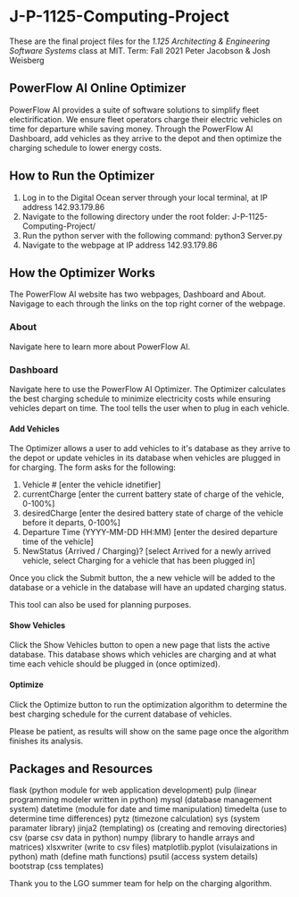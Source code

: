 # J-P-1125-Computing-Project

These are the final project files for the *1.125 Architecting & Engineering Software Systems* class at MIT.
Term: Fall 2021
Peter Jacobson & Josh Weisberg

## PowerFlow AI Online Optimizer

PowerFlow AI provides a suite of software solutions to simplify fleet electirification.
We ensure fleet operators charge their electric vehicles on time for departure while saving money.
Through the PowerFlow AI Dashboard, add vehicles as they arrive to the depot and then optimize the charging schedule to lower energy costs.

## How to Run the Optimizer

1. Log in to the Digital Ocean server through your local terminal, at IP address 142.93.179.86
2. Navigate to the following directory under the root folder: J-P-1125-Computing-Project/
3. Run the python server with the following command: python3 Server.py
4. Navigate to the webpage at IP address 142.93.179.86

## How the Optimizer Works

The PowerFlow AI website has two webpages, Dashboard and About. Navigage to each through the links on the top right corner of the webpage.

### About

Navigate here to learn more about PowerFlow AI.

### Dashboard

Navigate here to use the PowerFlow AI Optimizer. The Optimizer calculates the best charging schedule to minimize electricity costs while ensuring vehicles depart on time. The tool tells the user when to plug in each vehicle.

#### Add Vehicles

The Optimizer allows a user to add vehicles to it's database as they arrive to the depot or update vehicles in its database when vehicles are plugged in for charging. The form asks for the following:
1. Vehicle # [enter the vehicle idnetifier]
2. currentCharge [enter the current battery state of charge of the vehicle, 0-100%]
3. desiredCharge [enter the desired battery state of charge of the vehicle before it departs, 0-100%]
4. Departure Time (YYYY-MM-DD HH:MM) [enter the desired departure time of the vehicle]
5. NewStatus {Arrived / Charging}? [select Arrived for a newly arrived vehicle, select Charging for a vehicle that has been plugged in]

Once you click the Submit button, the a new vehicle will be added to the database or a vehicle in the database will have an updated charging status.

This tool can also be used for planning purposes.

#### Show Vehicles

Click the Show Vehicles button to open a new page that lists the active database. This database shows which vehicles are charging and at what time each vehicle should be plugged in (once optimized).

#### Optimize

Click the Optimize button to run the optimization algorithm to determine the best charging schedule for the current database of vehicles.

Please be patient, as results will show on the same page once the algorithm finishes its analysis.

## Packages and Resources

flask (python module for web application development)
pulp (linear programming modeler written in python)
mysql (database management system)
datetime (module for date and time manipulation)
timedelta (use to determine time differences)
pytz (timezone calculation)
sys (system paramater library)
jinja2 (templating)
os (creating and removing directories)
csv (parse csv data in python)
numpy (library to handle arrays and matrices)
xlsxwriter (write to csv files)
matplotlib.pyplot (visulaizations in python)
math (define math functions)
psutil (access system details)
bootstrap (css templates)

Thank you to the LGO summer team for help on the charging algorithm.
